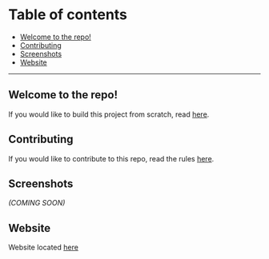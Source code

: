 # Table of contents
- [Welcome to the repo!](#welcome-to-the-repo-)
- [Contributing](#contributing)
- [Screenshots](#screenshots)
- [Website](#website)

---
## Welcome to the repo!
If you would like to build this project from scratch, read [here](/README.txt).

## Contributing
If you would like to contribute to this repo, read the rules [here](/.github/CONTRIBUTING.md).

## Screenshots
_(COMING SOON)_

## Website
Website located [here](https://chan4077.github.io/First-Mod)
